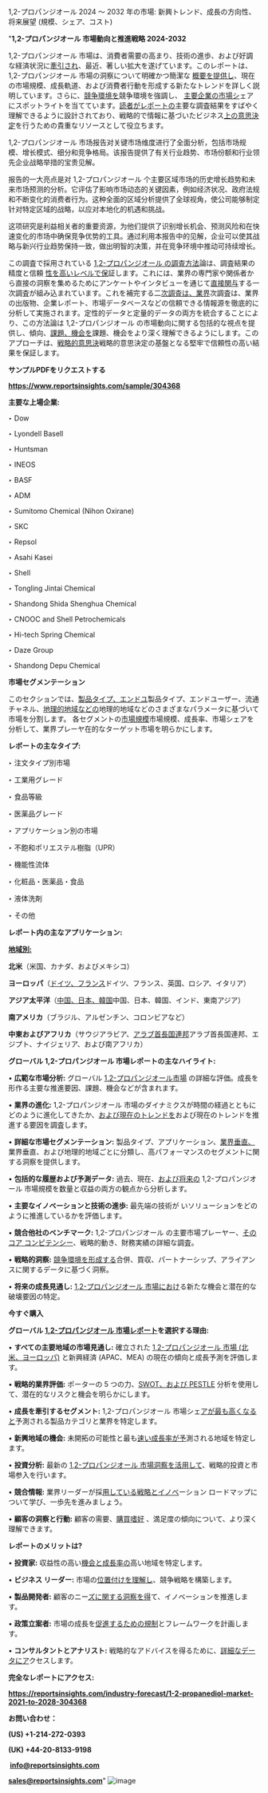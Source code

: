 1,2-プロパンジオール 2024 ～ 2032 年の市場: 新興トレンド、成長の方向性、将来展望 (規模、シェア、コスト)

"<strong>1,2-プロパンジオール 市場動向と推進戦略 2024-2032</strong>

1,2-プロパンジオール 市場は、消費者需要の高まり、技術の進歩、および好調な経済状況に<a href=https://reportsinsights.com/fr/industry-forecast/aerospace-titanium-market-2021-to-2028-312755>牽引され</a>、最近、著しい拡大を遂げています。このレポートは、1,2-プロパンジオール 市場の洞察について明確かつ簡潔な
<a href=https://reportsinsights.com/es/industry-forecast/fused-cast-azs-refractories-market-2021-to-2028-302165>概要を提供し</a>、現在の市場規模、成長軌道、および消費者行動を形成する新たなトレンドを詳しく説明しています。さらに、<a href=https://reportsinsights.com/ja/industry-forecast/digital-ceramic-inks-market-2021-to-2028-307109>競争環境を</a>競争環境を強調し、
<a href=https://reportsinsights.com/ja/industry-forecast/dried-pasta-market-2021-to-2028-316266>主要企業の市場シ</a>ェアにスポットライトを当てています。<a href=https://reportsinsights.com/nl/industry-forecast/short-peripheral-intravenous-catheters-market-2021-to-2028-305835>読者がレポートの</a>主要な調査結果をすばやく理解できるように設計されており、戦略的で情報に基づいたビジネス<a href=https://www.linkedin.com/pulse/olefin-blockcopolymer-obc-markt-erf%C3%A4hrt-exponentielles-tbijc/>上の意思決定</a>を行うための貴重なリソースとして役立ちます。

1,2-プロパンジオール 市场报告对关键市场维度进行了全面分析，包括市场规模、增长模式、细分和竞争格局。该报告提供了有关行业趋势、市场份额和行业领先企业战略举措的宝贵见解。

报告的一大亮点是对 1,2-プロパンジオール 个主要区域市场的历史增长趋势和未来市场预测的分析。它评估了影响市场动态的关键因素，例如经济状况、政府法规和不断变化的消费者行为。这种全面的区域分析提供了全球视角，使公司能够制定针对特定区域的战略，以应对本地化的机遇和挑战。

这项研究是利益相关者的重要资源，为他们提供了识别增长机会、预测风险和在快速变化的市场中确保竞争优势的工具。通过利用本报告中的见解，企业可以使其战略与新兴行业趋势保持一致，做出明智的决策，并在竞争环境中推动可持续增长。

この調査で採用されている <a href=https://www.linkedin.com/pulse/europe-shape-memory-alloys-market-trends-future-ihh3f/>1,2-プロパンジオール の調査方法</a>論は、調査結果の精度と信頼
<a href=https://reportsinsights.com/de/industry-forecast/us-remanufactured-cartridge-market-408544>性を高いレベルで保</a>証します。これには、業界の専門家や関係者から直接の洞察を集めるためにアンケートやインタビューを通じて<a href=https://reportsinsights.com/de/industry-forecast/paintball-gun-market-2021-to-2028-313228>直接関与</a>する一次調査が組み込まれています。これを補完する二<a href=https://reportsinsights.com/de/industry-forecast/power-cutters-market-2021-to-2028-301385>次調査は、業界</a>次調査は、業界の出版物、企業レポート、市場データベースなどの信頼できる情報源を徹底的に分析して実施されます。定性的データと定量的データの両方を統合することにより、この方法論は 1,2-プロパンジオール の市場動向に関する包括的な視点を提供し、傾向、<a href=https://reportsinsights.com/zh/industry-forecast/feller-bunchers-market-2021-to-2028-316465>課題、機会を</a>課題、機会をより深く理解できるようにします。このアプローチは、<a href=https://www.linkedin.com/pulse/pet-fass-markt-gr%C3%B6%C3%9Fe-und-anteil-wichtige-60sif/>戦略的意思決</a>戦略的意思決定の基盤となる堅牢で信頼性の高い結果を保証します。

<strong><b>サンプルPDFをリクエストする</b></strong>

<a href=https://www.reportsinsights.com/sample/304368><strong><u>https://www.reportsinsights.com/sample/304368</u></strong></a>

<strong>主要な上場企業:</strong>

‣ Dow

‣ Lyondell Basell

‣ Huntsman

‣ INEOS

‣ BASF

‣ ADM

‣ Sumitomo Chemical (Nihon Oxirane)

‣ SKC

‣ Repsol

‣ Asahi Kasei

‣ Shell

‣ Tongling Jintai Chemical

‣ Shandong Shida Shenghua Chemical

‣ CNOOC and Shell Petrochemicals

‣ Hi-tech Spring Chemical

‣ Daze Group

‣ Shandong Depu Chemical

<strong>市場セグメンテーション</strong>

このセクションでは、<a href=https://reportsinsights.com/fr/industry-forecast/shoe-care-products-market-2021-to-2028-302575>製品タイプ、エンドユ</a>製品タイプ、エンドユーザー、流通チャネル、<a href=https://www.linkedin.com/pulse/cng-tank-cng-zylinder-markt-prognosen-bis-2032-strategien-8hgxc/>地理的地域などの</a>地理的地域などのさまざまなパラメータに基づいて市場を分割します。 各セグメントの<a href=https://reportsinsights.com/sv/industry-forecast/us-soft-magnetic-ni-fe-nickel-iron-alloys-market-404872>市場規模</a>市場規模、成長率、市場シェアを分析して、業界プレーヤ<a href=https://reportsinsights.com/es/industry-forecast/frozen-bakery-market-2021-to-2028-315450></a>在的なターゲット市場を明らかにします。

<strong>レポートの主なタイプ:</strong>

  ‣ 注文タイプ別市場

‣ 工業用グレード

‣ 食品等級

‣ 医薬品グレード

‣ アプリケーション別の市場

‣ 不飽和ポリエステル樹脂（UPR）

‣ 機能性流体

‣ 化粧品・医薬品・食品

‣ 液体洗剤

‣ その他

<strong>レポート内の主なアプリケーション:</strong>



<strong><u>地域別</u></strong><strong><u>:</u></strong>

<strong>北米</strong>（米国、カナダ、およびメキシコ）

<strong>ヨーロッパ</strong>（<a href=https://reportsinsights.com/zh/industry-forecast/fatty-acid-methyl-ester-fame-market-2021-to-2028-304477>ドイツ、フランス</a>ドイツ、フランス、英国、ロシア、イタリア）

<strong>アジア太平洋</strong>（<a href=https://reportsinsights.com/nl/industry-forecast/us-processor-market-401191>中国、日本、韓国</a>中国、日本、韓国、インド、東南アジア）

<strong>南アメリカ</strong>（ブラジル、アルゼンチン、コロンビアなど）

<strong>中東およびアフリカ</strong>（サウジアラビア、<a href=https://reportsinsights.com/sv/industry-forecast/new-generation-automotive-hub-bearing-market-2021-to-2028-309719>アラブ首長国連邦</a>アラブ首長国連邦、エジプト、ナイジェリア、および南アフリカ）

<strong>グローバル 1,2-プロパンジオール 市場レポートの主なハイライト:</strong>

• <strong>広範な市場分析:</strong> グローバル <a href=https://www.linkedin.com/pulse/europe-hydrophobic-coatings-market-2024-comprehensive-bjeyc/>1,2-プロパンジオール市場</a> の詳細な評価。成長を形作る主要な推進要因、課題、機会などが含まれます。

• <strong>業界の進化:</strong> 1,2-プロパンジオール 市場のダイナミクスが時間の経過とともにどのように進化してきたか、<a href=https://reportsinsights.com/de/industry-forecast/us-female-sex-toys-market-410246>および現在のトレンドを</a>および現在のトレンドを推進する要因を調査します。

• <strong>詳細な市場セグメンテーション:</strong> 製品タイプ、アプリケーション、<a href=https://reportsinsights.com/fr/industry-forecast/paintball-gun-market-2021-to-2028-313228>業界垂直、</a>業界垂直、および地理的地域ごとに分類し、高パフォーマンスのセグメントに関する洞察を提供します。

• <strong>包括的な履歴および予測データ:</strong> 過去、現在、<a href=https://reportsinsights.com/es/industry-forecast/shoe-care-products-market-2021-to-2028-302575>および将来の</a> 1,2-プロパンジオール 市場規模を数量と収益の両方の観点から分析します。

• <strong>主要なイノベーションと技術の進歩:</strong> 最先端の技術が <a href=https://reportsinsights.com/ja/industry-forecast/feller-bunchers-market-2021-to-2028-316465></a>いソリューションをどのように推進しているかを評価します。

• <strong>競合他社のベンチマーク:</strong> 1,2-プロパンジオール の主要市場プレーヤー、<a href=https://reportsinsights.com/nl/industry-forecast/digital-ceramic-inks-market-2021-to-2028-307109>そのコア コンピテンシー</a>、戦略的動き、財務実績の詳細な調査。

• <strong>戦略的洞察:</strong> <a href=https://www.linkedin.com/pulse/vorgelatinierte-st%C3%A4rke-markt-gr%C3%B6%C3%9Fe-und-anteil-yxjdc/>競争環境を形成する</a>合併、買収、パートナーシップ、アライアンスに関するデータに基づく洞察。

• <strong>将来の成長見通し:</strong> <a href=https://www.linkedin.com/pulse/europe-electronic-skin-market-landscape-2024-competitive-insights-wdjbf/>1,2-プロパンジオール 市場におけ</a>る新たな機会と潜在的な破壊要因の特定。

<strong>今すぐ購入</strong>


<strong>グローバル <a href=https://reportsinsights.com/de/industry-forecast/aerospace-titanium-market-2021-to-2028-312755>1,2-プロパンジオール 市場レポート</a>を選択する理由:</strong>

• <strong>すべての主要地域の市場見通し:</strong> 確立された <a href=https://reportsinsights.com/fr/industry-forecast/fused-cast-azs-refractories-market-2021-to-2028-302165>1,2-プロパンジオール 市場 (北米、ヨーロッパ)</a> と新興経済 (APAC、MEA) の現在の傾向と成長予測を評価します。

• <strong>戦略的業界評価:</strong> ポーターの 5 つの力、<a href=https://reportsinsights.com/zh/industry-forecast/dried-pasta-market-2021-to-2028-316266>SWOT、および PESTLE</a> 分析を使用して、潜在的なリスクと機会を明らかにします。

• <strong>成長を牽引するセグメント:</strong> 1,2-プロパンジオール 市場シェ<a href=https://reportsinsights.com/ja/industry-forecast/short-peripheral-intravenous-catheters-market-2021-to-2028-305835>アが最も高くなると</a>予測される製品カテゴリと業界を特定します。

• <strong>新興地域の機会:</strong> 未開拓の可能性と最も<a href=https://reportsinsights.com/sv/industry-forecast/us-sauna-equipment-market-402897>速い成長率が予</a>測される地域を特定します。

• <strong>投資分析:</strong> 最新の <a href=https://www.linkedin.com/pulse/flip-flops-markt-2024-2032-aufkommende-trends-und-zuk%C3%BCnftige-l9hxc/>1,2-プロパンジオール 市場洞察を活用して</a>、戦略的投資と市場参入を行います。

• <strong>競合情報:</strong> 業界リーダーが採<a href=https://www.linkedin.com/pulse/reifenpanne-laufen-lassen-markt-2024-wachstumstreiber-ch8tf/>用している戦略とイノベ</a>ーション ロードマップについて学び、一歩先を進みましょう。

• <strong>顧客の洞察と行動:</strong> 顧客の需要、<a href=https://reportsinsights.com/fr/industry-forecast/us-potassium-phthalimide-cas-1074-82-4-market-411318>購買嗜好</a>
、満足度の傾向について、より深く理解できます。

<strong>レポートのメリットは?</strong>

• <strong>投資家:</strong> 収益性の高い<a href=https://reportsinsights.com/es/industry-forecast/e-commerce-packaging-market-2021-to-2028-314694>機会と成長率の</a>高い地域を特定します。

• <strong>ビジネス リーダー:</strong> 市場の<a href=https://reportsinsights.com/zh/industry-forecast/dialysis-chairs-market-2021-to-2028-303839>位置付けを理解し</a>、競争戦略を構築します。

• <strong>製品開発者:</strong> 顧客のニー<a href=https://reportsinsights.com/nl/industry-forecast/ceramic-binders-market-demand-by-regional-318295>ズに関する洞察を得</a>て、イノベーションを推進します。

• <strong>政策立案者:</strong> 市場の成長を<a href=https://reportsinsights.com/sv/industry-forecast/nail-nipper-market-2021-to-2028-308634>促進するための規制</a>とフレームワークを計画します。

• <strong>コンサルタントとアナリスト:</strong> 戦略的なアドバイスを得るために、<a href=https://www.linkedin.com/pulse/europe-stethoscope-market-demand-projections-growth-ecwic/>詳細なデータにア</a>クセスします。
</ul>
<strong>完全なレポートにアクセス:</strong>

<a href=https://reportsinsights.com/industry-forecast/1-2-propanediol-market-2021-to-2028-304368><strong><u><b>https://reportsinsights.com/industry-forecast/1-2-propanediol-market-2021-to-2028-304368</b></u></strong></a>

<strong>お問い合わせ：</strong>

<strong>(US) +1-214-272-0393</strong>

<strong>(UK) +44-20-8133-9198</strong>

<strong> </strong><a href=info@reportsinsights.com><strong><u>info@reportsinsights.com</u></strong></a>

<a href=sales@reportsinsights.com><strong><u>sales@reportsinsights.com</u></strong></a>"
![image](https://github.com/user-attachments/assets/b70bde40-4dc1-4c40-b582-235837f18a97)
